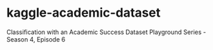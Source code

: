 # kaggle-academic-dataset
Classification with an Academic Success Dataset Playground Series - Season 4, Episode 6
